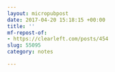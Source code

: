 ```yaml
---
layout: micropubpost
date: 2017-04-20 15:18:15 +00:00
title: ''
mf-repost-of:
- https://clearleft.com/posts/454
slug: 55095
category: notes

---
```

